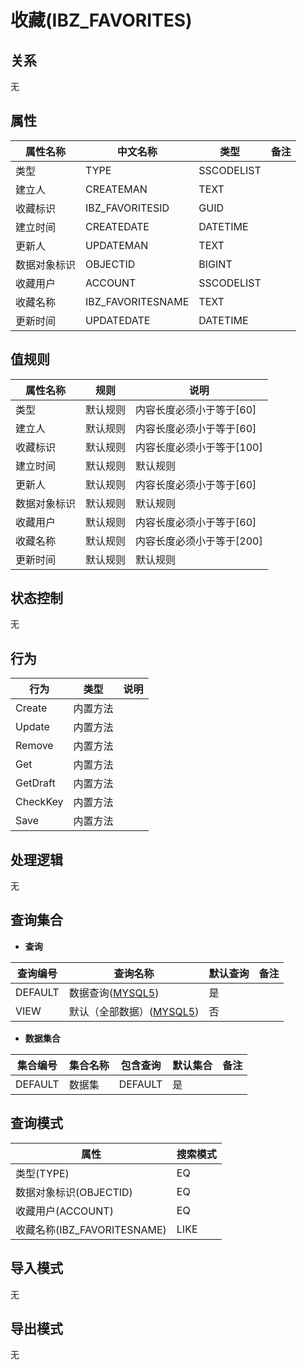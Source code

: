 # 收藏(IBZ_FAVORITES)

  

## 关系
无

## 属性

| 属性名称        |    中文名称    | 类型     |  备注  |
| --------   |------------| -----   |  -------- | 
|类型|TYPE|SSCODELIST|&nbsp;|
|建立人|CREATEMAN|TEXT|&nbsp;|
|收藏标识|IBZ_FAVORITESID|GUID|&nbsp;|
|建立时间|CREATEDATE|DATETIME|&nbsp;|
|更新人|UPDATEMAN|TEXT|&nbsp;|
|数据对象标识|OBJECTID|BIGINT|&nbsp;|
|收藏用户|ACCOUNT|SSCODELIST|&nbsp;|
|收藏名称|IBZ_FAVORITESNAME|TEXT|&nbsp;|
|更新时间|UPDATEDATE|DATETIME|&nbsp;|

## 值规则
| 属性名称    | 规则    |  说明  |
| --------   |------------| ----- | 
|类型|默认规则|内容长度必须小于等于[60]|
|建立人|默认规则|内容长度必须小于等于[60]|
|收藏标识|默认规则|内容长度必须小于等于[100]|
|建立时间|默认规则|默认规则|
|更新人|默认规则|内容长度必须小于等于[60]|
|数据对象标识|默认规则|默认规则|
|收藏用户|默认规则|内容长度必须小于等于[60]|
|收藏名称|默认规则|内容长度必须小于等于[200]|
|更新时间|默认规则|默认规则|

## 状态控制

无


## 行为
| 行为    | 类型    |  说明  |
| --------   |------------| ----- | 
|Create|内置方法|&nbsp;|
|Update|内置方法|&nbsp;|
|Remove|内置方法|&nbsp;|
|Get|内置方法|&nbsp;|
|GetDraft|内置方法|&nbsp;|
|CheckKey|内置方法|&nbsp;|
|Save|内置方法|&nbsp;|

## 处理逻辑
无

## 查询集合

* **查询**

| 查询编号 | 查询名称       | 默认查询 |   备注|
| --------  | --------   | --------   | ----- |
|DEFAULT|数据查询([MYSQL5](../../appendix/query_MYSQL5.md#IbzFavorites_Default))|是|&nbsp;|
|VIEW|默认（全部数据）([MYSQL5](../../appendix/query_MYSQL5.md#IbzFavorites_View))|否|&nbsp;|

* **数据集合**

| 集合编号 | 集合名称   |  包含查询  | 默认集合 |   备注|
| --------  | --------   | -------- | --------   | ----- |
|DEFAULT|数据集|DEFAULT|是|&nbsp;|

## 查询模式
| 属性      |    搜索模式     |
| --------   |------------|
|类型(TYPE)|EQ|
|数据对象标识(OBJECTID)|EQ|
|收藏用户(ACCOUNT)|EQ|
|收藏名称(IBZ_FAVORITESNAME)|LIKE|

## 导入模式
无


## 导出模式
无
